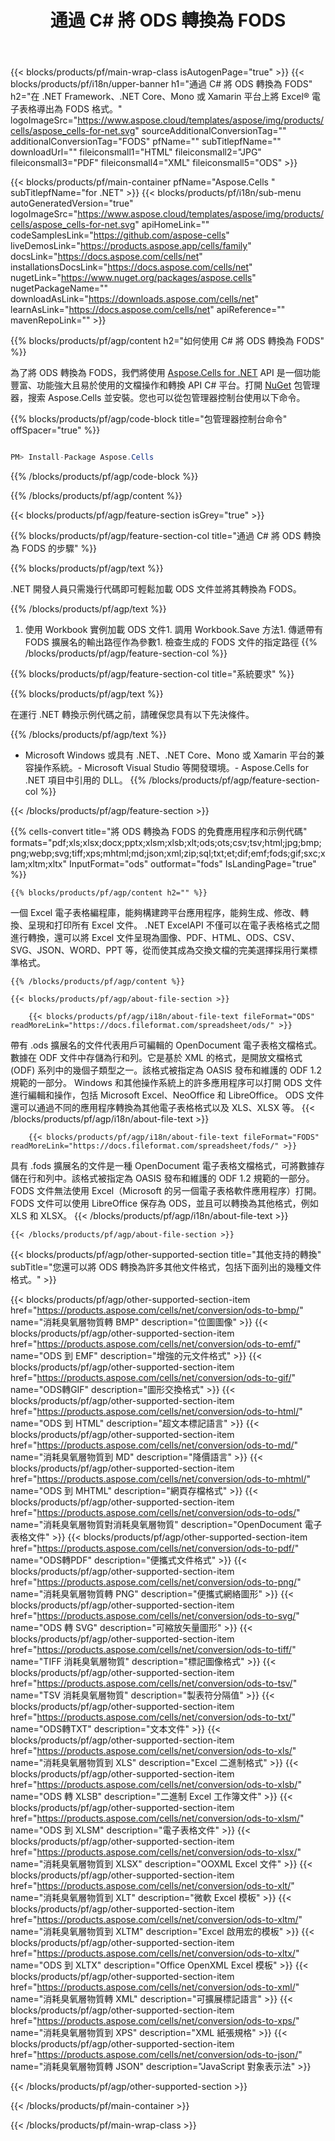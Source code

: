 ﻿---
title: 通過 C# 將 ODS 轉換為 FODS
url: /zh-hant/net/conversion/ods-to-fods/
description: ods 到 fods C# 轉換的示例代碼。使用 API 示例代碼在 VB.NET、Asp.NET 或任何基於 .NET 的應用程序中將 ods 文件批量轉換為 fods。
---
{{< blocks/products/pf/main-wrap-class isAutogenPage="true" >}}
{{< blocks/products/pf/i18n/upper-banner h1="通過 C# 將 ODS 轉換為 FODS" h2="在 .NET Framework、.NET Core、Mono 或 Xamarin 平台上將 Excel® 電子表格導出為 FODS 格式。" logoImageSrc="https://www.aspose.cloud/templates/aspose/img/products/cells/aspose_cells-for-net.svg" sourceAdditionalConversionTag="" additionalConversionTag="FODS" pfName="" subTitlepfName="" downloadUrl="" fileiconsmall1="HTML" fileiconsmall2="JPG" fileiconsmall3="PDF" fileiconsmall4="XML" fileiconsmall5="ODS" >}}

{{< blocks/products/pf/main-container pfName="Aspose.Cells " subTitlepfName="for .NET" >}}
{{< blocks/products/pf/i18n/sub-menu autoGeneratedVersion="true" logoImageSrc="https://www.aspose.cloud/templates/aspose/img/products/cells/aspose_cells-for-net.svg" apiHomeLink="" codeSamplesLink="https://github.com/aspose-cells" liveDemosLink="https://products.aspose.app/cells/family" docsLink="https://docs.aspose.com/cells/net" installationsDocsLink="https://docs.aspose.com/cells/net" nugetLink="https://www.nuget.org/packages/aspose.cells" nugetPackageName="" downloadAsLink="https://downloads.aspose.com/cells/net" learnAsLink="https://docs.aspose.com/cells/net" apiReference="" mavenRepoLink="" >}}

{{% blocks/products/pf/agp/content h2="如何使用 C# 將 ODS 轉換為 FODS" %}}

 為了將 ODS 轉換為 FODS，我們將使用
 [Aspose.Cells for .NET](https://products.aspose.com/cells/net) 
 API 是一個功能豐富、功能強大且易於使用的文檔操作和轉換 API C# 平台。打開
 [NuGet](https://www.nuget.org/packages/aspose.cells) 
 包管理器，搜索
 Aspose.Cells 
 並安裝。您也可以從包管理器控制台使用以下命令。

{{% blocks/products/pf/agp/code-block title="包管理器控制台命令" offSpacer="true" %}}

```cs

PM> Install-Package Aspose.Cells


```

{{% /blocks/products/pf/agp/code-block %}}

{{% /blocks/products/pf/agp/content %}}

{{< blocks/products/pf/agp/feature-section isGrey="true" >}}

{{% blocks/products/pf/agp/feature-section-col title="通過 C# 將 ODS 轉換為 FODS 的步驟" %}}

{{% blocks/products/pf/agp/text %}}

 .NET 開發人員只需幾行代碼即可輕鬆加載 ODS 文件並將其轉換為 FODS。

{{% /blocks/products/pf/agp/text %}}

1. 使用 Workbook 實例加載 ODS 文件1. 調用 Workbook.Save 方法1. 傳遞帶有 FODS 擴展名的輸出路徑作為參數1. 檢查生成的 FODS 文件的指定路徑
{{% /blocks/products/pf/agp/feature-section-col %}}

{{% blocks/products/pf/agp/feature-section-col title="系統要求" %}}

{{% blocks/products/pf/agp/text %}}

 在運行 .NET 轉換示例代碼之前，請確保您具有以下先決條件。

{{% /blocks/products/pf/agp/text %}}

- Microsoft Windows 或具有 .NET、.NET Core、Mono 或 Xamarin 平台的兼容操作系統。- Microsoft Visual Studio 等開發環境。- Aspose.Cells for .NET 項目中引用的 DLL。
{{% /blocks/products/pf/agp/feature-section-col %}}

{{< /blocks/products/pf/agp/feature-section >}}

{{% cells-convert title="將 ODS 轉換為 FODS 的免費應用程序和示例代碼" formats="pdf;xls;xlsx;docx;pptx;xlsm;xlsb;xlt;ods;ots;csv;tsv;html;jpg;bmp;png;webp;svg;tiff;xps;mhtml;md;json;xml;zip;sql;txt;et;dif;emf;fods;gif;sxc;xlam;xltm;xltx" InputFormat="ods" outformat="fods" IsLandingPage="true" %}}
 
<!-- aboutfile Starts -->

    {{% blocks/products/pf/agp/content h2="" %}}

 一個 Excel 電子表格編程庫，能夠構建跨平台應用程序，能夠生成、修改、轉換、呈現和打印所有 Excel 文件。 .NET ExcelAPI 不僅可以在電子表格格式之間進行轉換，還可以將 Excel 文件呈現為圖像、PDF、HTML、ODS、CSV、SVG、JSON、WORD、PPT 等，從而使其成為交換文檔的完美選擇採用行業標準格式。

    {{% /blocks/products/pf/agp/content %}}

    {{< blocks/products/pf/agp/about-file-section >}}

        {{< blocks/products/pf/agp/i18n/about-file-text fileFormat="ODS" readMoreLink="https://docs.fileformat.com/spreadsheet/ods/" >}}
帶有 .ods 擴展名的文件代表用戶可編輯的 OpenDocument 電子表格文檔格式。數據在 ODF 文件中存儲為行和列。它是基於 XML 的格式，是開放文檔格式 (ODF) 系列中的幾個子類型之一。該格式被指定為 OASIS 發布和維護的 ODF 1.2 規範的一部分。 Windows 和其他操作系統上的許多應用程序可以打開 ODS 文件進行編輯和操作，包括 Microsoft Excel、NeoOffice 和 LibreOffice。 ODS 文件還可以通過不同的應用程序轉換為其他電子表格格式以及 XLS、XLSX 等。
        {{< /blocks/products/pf/agp/i18n/about-file-text >}}

        {{< blocks/products/pf/agp/i18n/about-file-text fileFormat="FODS" readMoreLink="https://docs.fileformat.com/spreadsheet/fods/" >}}
具有 .fods 擴展名的文件是一種 OpenDocument 電子表格文檔格式，可將數據存儲在行和列中。該格式被指定為 OASIS 發布和維護的 ODF 1.2 規範的一部分。 FODS 文件無法使用 Excel（Microsoft 的另一個電子表格軟件應用程序）打開。 FODS 文件可以使用 LibreOffice 保存為 ODS，並且可以轉換為其他格式，例如 XLS 和 XLSX。
        {{< /blocks/products/pf/agp/i18n/about-file-text >}}

    {{< /blocks/products/pf/agp/about-file-section >}}

<!-- aboutfile Ends -->

{{< blocks/products/pf/agp/other-supported-section title="其他支持的轉換" subTitle="您還可以將 ODS 轉換為許多其他文件格式，包括下面列出的幾種文件格式。" >}}

{{< blocks/products/pf/agp/other-supported-section-item href="https://products.aspose.com/cells/net/conversion/ods-to-bmp/" name="消耗臭氧層物質轉 BMP" description="位圖圖像" >}}
{{< blocks/products/pf/agp/other-supported-section-item href="https://products.aspose.com/cells/net/conversion/ods-to-emf/" name="ODS 到 EMF" description="增強的元文件格式" >}}
{{< blocks/products/pf/agp/other-supported-section-item href="https://products.aspose.com/cells/net/conversion/ods-to-gif/" name="ODS轉GIF" description="圖形交換格式" >}}
{{< blocks/products/pf/agp/other-supported-section-item href="https://products.aspose.com/cells/net/conversion/ods-to-html/" name="ODS 到 HTML" description="超文本標記語言" >}}
{{< blocks/products/pf/agp/other-supported-section-item href="https://products.aspose.com/cells/net/conversion/ods-to-md/" name="消耗臭氧層物質到 MD" description="降價語言" >}}
{{< blocks/products/pf/agp/other-supported-section-item href="https://products.aspose.com/cells/net/conversion/ods-to-mhtml/" name="ODS 到 MHTML" description="網頁存檔格式" >}}
{{< blocks/products/pf/agp/other-supported-section-item href="https://products.aspose.com/cells/net/conversion/ods-to-ods/" name="消耗臭氧層物質對消耗臭氧層物質" description="OpenDocument 電子表格文件" >}}
{{< blocks/products/pf/agp/other-supported-section-item href="https://products.aspose.com/cells/net/conversion/ods-to-pdf/" name="ODS轉PDF" description="便攜式文件格式" >}}
{{< blocks/products/pf/agp/other-supported-section-item href="https://products.aspose.com/cells/net/conversion/ods-to-png/" name="消耗臭氧層物質轉 PNG" description="便攜式網絡圖形" >}}
{{< blocks/products/pf/agp/other-supported-section-item href="https://products.aspose.com/cells/net/conversion/ods-to-svg/" name="ODS 轉 SVG" description="可縮放矢量圖形" >}}
{{< blocks/products/pf/agp/other-supported-section-item href="https://products.aspose.com/cells/net/conversion/ods-to-tiff/" name="TIFF 消耗臭氧層物質" description="標記圖像格式" >}}
{{< blocks/products/pf/agp/other-supported-section-item href="https://products.aspose.com/cells/net/conversion/ods-to-tsv/" name="TSV 消耗臭氧層物質" description="製表符分隔值" >}}
{{< blocks/products/pf/agp/other-supported-section-item href="https://products.aspose.com/cells/net/conversion/ods-to-txt/" name="ODS轉TXT" description="文本文件" >}}
{{< blocks/products/pf/agp/other-supported-section-item href="https://products.aspose.com/cells/net/conversion/ods-to-xls/" name="消耗臭氧層物質到 XLS" description="Excel 二進制格式" >}}
{{< blocks/products/pf/agp/other-supported-section-item href="https://products.aspose.com/cells/net/conversion/ods-to-xlsb/" name="ODS 轉 XLSB" description="二進制 Excel 工作簿文件" >}}
{{< blocks/products/pf/agp/other-supported-section-item href="https://products.aspose.com/cells/net/conversion/ods-to-xlsm/" name="ODS 到 XLSM" description="電子表格文件" >}}
{{< blocks/products/pf/agp/other-supported-section-item href="https://products.aspose.com/cells/net/conversion/ods-to-xlsx/" name="消耗臭氧層物質到 XLSX" description="OOXML Excel 文件" >}}
{{< blocks/products/pf/agp/other-supported-section-item href="https://products.aspose.com/cells/net/conversion/ods-to-xlt/" name="消耗臭氧層物質到 XLT" description="微軟 Excel 模板" >}}
{{< blocks/products/pf/agp/other-supported-section-item href="https://products.aspose.com/cells/net/conversion/ods-to-xltm/" name="消耗臭氧層物質到 XLTM" description="Excel 啟用宏的模板" >}}
{{< blocks/products/pf/agp/other-supported-section-item href="https://products.aspose.com/cells/net/conversion/ods-to-xltx/" name="ODS 到 XLTX" description="Office OpenXML Excel 模板" >}}
{{< blocks/products/pf/agp/other-supported-section-item href="https://products.aspose.com/cells/net/conversion/ods-to-xml/" name="消耗臭氧層物質轉 XML" description="可擴展標記語言" >}}
{{< blocks/products/pf/agp/other-supported-section-item href="https://products.aspose.com/cells/net/conversion/ods-to-xps/" name="消耗臭氧層物質到 XPS" description="XML 紙張規格" >}}
{{< blocks/products/pf/agp/other-supported-section-item href="https://products.aspose.com/cells/net/conversion/ods-to-json/" name="消耗臭氧層物質轉 JSON" description="JavaScript 對象表示法" >}}

{{< /blocks/products/pf/agp/other-supported-section >}}

{{< /blocks/products/pf/main-container >}}
    
{{< /blocks/products/pf/main-wrap-class >}}
